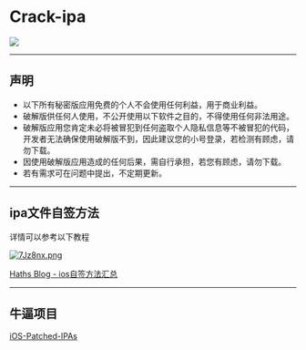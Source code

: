 # Crack-ipa

![](https://camo.githubusercontent.com/d998c970a628f86b446487030e585281867ffe4c9971cff1693b772c493b4470/687474703a2f2f696d672e736869656c64732e696f2f636f636f61706f64732f702f5a585461626c65566965772e7376673f7374796c653d666c6174)

---

## 声明

- 以下所有秘密版应用免费的个人不会使用任何利益，用于商业利益。
- 破解版供任何人使用，不公开使用以下软件之目的，不得使用任何非法用途。
- 破解版应用您肯定未必将被冒犯到任何盗取个人隐私信息等不被冒犯的代码，开发者无法确保使用破解版不到，因此建议您的小号登录，若检测有顾虑，请勿下载。
- 因使用破解版应用造成的任何后果，需自行承担，若您有顾虑，请勿下载。
- 若有需求可在问题中提出，不定期更新。

---

## ipa文件自签方法

详情可以参考以下教程

[![7Jz8nx.png](https://s4.ax1x.com/2022/01/15/7Jz8nx.png)]()

[Haths Blog - ios自签方法汇总](https://blog.haths.net/146/)

---
## 牛逼项目
[iOS-Patched-IPAs]( https://github.com/Netskao/iOS-Patched-IPAs)

